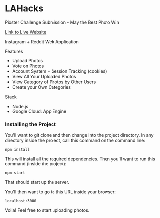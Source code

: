 # LAHacks
Pixster Challenge Submission - May the Best Photo Win

[Link to Live Website](https://lahacks-199811.appspot.com/)

Instagram + Reddit Web Application

Features
* Upload Photos
* Vote on Photos
* Account System + Session Tracking (cookies)
* View All Your Uploaded Photos
* View Category of Photos by Other Users
* Create your Own Categories


Stack
* Node.js
* Google Cloud: App Engine



### Installing the Project

You'll want to git clone and then change into the project directory. In any directory inside the project, call this command on the command line:
```
npm install
```

This will install all the required dependencies. Then you'll want to run this command (inside the project):
```
npm start
```
That should start up the server.


You'll then want to go to this URL inside your browser:
```
localhost:3000
```

Voila! Feel free to start uploading photos.